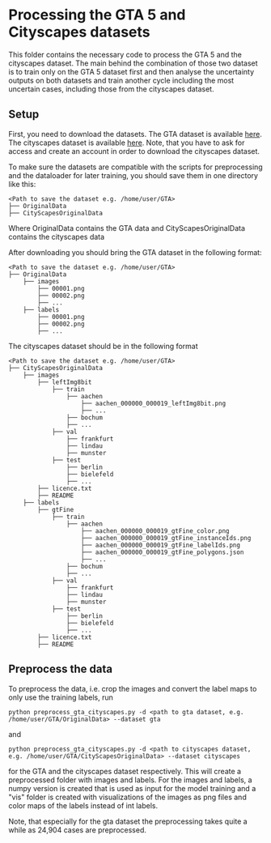 # Processing the GTA 5 and Cityscapes datasets

This folder contains the necessary code to process the GTA 5 and the cityscapes dataset. The main behind the combination
of those two dataset is to train only on the GTA 5 dataset first and then analyse the uncertainty outputs on both 
datasets and train another cycle including the most uncertain cases, including those from the cityscapes dataset.

## Setup

First, you need to download the datasets. The GTA dataset is available 
[here](https://download.visinf.tu-darmstadt.de/data/from_games/). 
The cityscapes dataset is available [here](https://www.cityscapes-dataset.com). 
Note, that you have to ask for access and create an account in order to download the cityscapes dataset.

To make sure the datasets are compatible with the scripts for preprocessing and the dataloader for later training, 
you should save them in one directory like this:

    <Path to save the dataset e.g. /home/user/GTA>
    ├── OriginalData
    ├── CityScapesOriginalData

Where OriginalData contains the GTA data and CityScapesOriginalData contains the cityscapes data

After downloading you should bring the GTA dataset in the following format:

    <Path to save the dataset e.g. /home/user/GTA>
    ├── OriginalData
        ├── images
            ├── 00001.png
            ├── 00002.png
            ├── ...
        ├── labels
            ├── 00001.png
            ├── 00002.png
            ├── ...

The cityscapes dataset should be in the following format

    <Path to save the dataset e.g. /home/user/GTA>
    ├── CityScapesOriginalData
        ├── images
            ├── leftImg8bit
                ├── train
                    ├── aachen
                        ├── aachen_000000_000019_leftImg8bit.png
                        ├── ...
                    ├── bochum
                    ├── ...
                ├── val
                    ├── frankfurt
                    ├── lindau
                    ├── munster
                ├── test
                    ├── berlin
                    ├── bielefeld
                    ├── ...
            ├── licence.txt
            ├── README
        ├── labels
            ├── gtFine
                ├── train
                    ├── aachen
                        ├── aachen_000000_000019_gtFine_color.png
                        ├── aachen_000000_000019_gtFine_instanceIds.png
                        ├── aachen_000000_000019_gtFine_labelIds.png
                        ├── aachen_000000_000019_gtFine_polygons.json
                        ├── ...
                    ├── bochum
                    ├── ...
                ├── val
                    ├── frankfurt
                    ├── lindau
                    ├── munster
                ├── test
                    ├── berlin
                    ├── bielefeld
                    ├── ...
            ├── licence.txt
            ├── README

## Preprocess the data

To preprocess the data, i.e. crop the images and convert the label maps to only use the training labels, run

```
python preprocess_gta_cityscapes.py -d <path to gta dataset, e.g. /home/user/GTA/OriginalData> --dataset gta
```

and 

```
python preprocess_gta_cityscapes.py -d <path to cityscapes dataset, e.g. /home/user/GTA/CityScapesOriginalData> --dataset cityscapes
```

for the GTA and the cityscapes dataset respectively. This will create a preprocessed folder with images and labels.
For the images and labels, a numpy version is created that is used as input for the model training and a "vis" folder
is created with visualizations of the images as png files and color maps of the labels instead of int labels.

Note, that especially for the gta dataset the preprocessing takes quite a while as 24,904 cases are preprocessed.